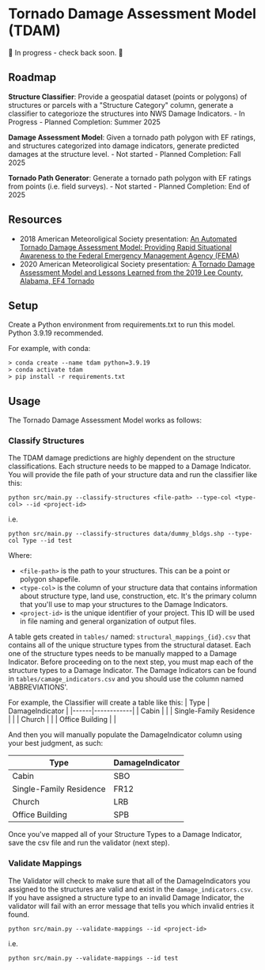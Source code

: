 # Tornado Damage Assessment Model (TDAM)
:construction: In progress - check back soon. :construction:

## Roadmap

**Structure Classifier**: Provide a geospatial dataset (points or polygons) of structures or parcels with a "Structure Category" column, generate a classifier to categorioze the structures into NWS Damage Indicators.
    - In Progress
    - Planned Completion: Summer 2025  

**Damage Assessment Model**: Given a tornado path polygon with EF ratings, and structures categorized into damage indicators, generate predicted damages at the structure level.
    - Not started
    - Planned Completion: Fall 2025  

**Tornado Path Generator**: Generate a tornado path polygon with EF ratings from points (i.e. field surveys).
    - Not started
    - Planned Completion: End of 2025


## Resources
- 2018 American Meteoroligical Society presentation: [An Automated Tornado Damage Assessment Model: Providing Rapid Situational Awareness to the Federal Emergency Management Agency (FEMA)](https://ams.confex.com/ams/98Annual/meetingapp.cgi/Paper/326485)
- 2020 American Meteoroligical Society presentation: [A Tornado Damage Assessment Model and Lessons Learned from the 2019 Lee County, Alabama, EF4 Tornado](https://ams.confex.com/ams/2020Annual/webprogram/Paper365065.html)

## Setup
Create a Python environment from requirements.txt to run this model. Python 3.9.19 recommended.

For example, with conda:
```
> conda create --name tdam python=3.9.19
> conda activate tdam
> pip install -r requirements.txt
```

## Usage

The Tornado Damage Assessment Model works as follows:

### Classify Structures
The TDAM damage predictions are highly dependent on the structure classifications. Each structure needs to be mapped to a Damage Indicator. You will provide the file path of your structure data and run the classifier like this:

```
python src/main.py --classify-structures <file-path> --type-col <type-col> --id <project-id>
```

i.e.
```
python src/main.py --classify-structures data/dummy_bldgs.shp --type-col Type --id test
```
Where:
- `<file-path>` is the path to your structures. This can be a point or polygon shapefile.
- `<type-col>` is the column of your structure data that contains information about structure type, land use, construction, etc. It's the primary column that you'll use to map your structures to the Damage Indicators.
- `<project-id>` is the unique identifier of your project. This ID will be used in file naming and general organization of output files.

A table gets created in `tables/` named: `structural_mappings_{id}.csv` that contains all of the unique structure types from the structural dataset. Each one of the structure types needs to be manually mapped to a Damage Indicator. Before proceeding on to the next step, you must map each of the structure types to a Damage Indicator. The Damage Indicators can be found in `tables/camage_indicators.csv` and you should use the column named 'ABBREVIATIONS'.

For example, the Classifier will create a table like this:
| Type   | DamageIndicator       |
|------|------------|
| Cabin  |       |
| Single-Family Residence  |         |
| Church  |       |
| Office Building  |         |

And then you will manually populate the DamageIndicator column using your best judgment, as such:

| Type   | DamageIndicator       |
|------|------------|
| Cabin  |  SBO     |
| Single-Family Residence  |    FR12     |
| Church  |   LRB    |
| Office Building  |    SPB     |

Once you've mapped all of your Structure Types to a Damage Indicator, save the csv file and run the validator (next step).

### Validate Mappings
The Validator will check to make sure that all of the DamageIndicators you assigned to the structures are valid and exist in the `damage_indicators.csv`. If you have assigned a structure type to an invalid Damage Indicator, the validator will fail with an error message that tells you which invalid entries it found.

```
python src/main.py --validate-mappings --id <project-id>
```
i.e.
```
python src/main.py --validate-mappings --id test
```


